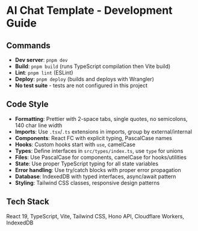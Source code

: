 # AI Chat Template - Development Guide

## Commands
- **Dev server**: `pnpm dev`
- **Build**: `pnpm build` (runs TypeScript compilation then Vite build)
- **Lint**: `pnpm lint` (ESLint)
- **Deploy**: `pnpm deploy` (builds and deploys with Wrangler)
- **No test suite** - tests are not configured in this project

## Code Style
- **Formatting**: Prettier with 2-space tabs, single quotes, no semicolons, 140 char line width
- **Imports**: Use `.tsx`/`.ts` extensions in imports, group by external/internal
- **Components**: React FC with explicit typing, PascalCase names
- **Hooks**: Custom hooks start with `use`, camelCase
- **Types**: Define interfaces in `src/types/index.ts`, use `type` for unions
- **Files**: Use PascalCase for components, camelCase for hooks/utilities
- **State**: Use proper TypeScript typing for all state variables
- **Error handling**: Use try/catch blocks with proper error propagation
- **Database**: IndexedDB with typed interfaces, async/await pattern
- **Styling**: Tailwind CSS classes, responsive design patterns

## Tech Stack
React 19, TypeScript, Vite, Tailwind CSS, Hono API, Cloudflare Workers, IndexedDB
